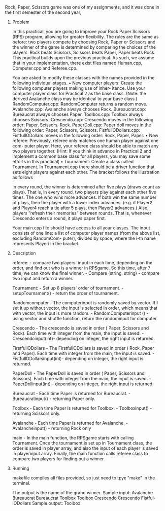 

Rock, Paper, Scissors game was one of my assignments, and it was done in the first semester of the second year,

1. Problem

    In this practical, you are going to improve your Rock Paper Scissors (RPS) program, allowing for greater flexibility. The rules are the same as before: two players compete by choosing Rock, Paper or Scissors and the winner of the game is determined by comparing the choices of the players. Rock beats Scissors, Scissors beats Paper, Paper beats Rock.
    This practical builds upon the previous practical. As such, we assume that in your implementation, there exist files named Human.cpp, Computer.cpp and Referee.cpp.

    You are asked to modify these classes with the names provided in the following individual stages.
        • New computer players: Create the following computer players making use of inher- itance. Use your computer player class for Practical 2 as the base class. (Note: the derived Avalanche class may be identical to your base class.)
        RandomComputer.cpp: RandomComputer returns a random move. Avalanche.cpp: Avalanche always chooses Rock.
        Bureaucrat.cpp: Bureaucrat always chooses Paper.
        Toolbox.cpp: Toolbox always chooses Scissors.
        Crescendo.cpp: Crescendo moves in the following order: Paper, Scissors, Rock. PaperDoll.cpp: Paper doll moves in the following order: Paper, Scissors, Scissors.
        FistfullODollars.cpp: FistfullODollars moves in the following order: Rock, Paper, Paper.
        • New referee: Previously, referee only matches one human player against one com- puter player. Here, your referee class should be able to match any two players together. (Hint: If you think in advance in Practical 2 and implement a common base class for all players, you may save some efforts in this practical)
        • Tournament: Create a class called Tournament. In Tournament.cpp there should be a driver function that sets eight players against each other. The bracket follows the illustration as follows

    In every round, the winner is determined after five plays (draws count as plays). That is, in every round, two players play against each other five times. The one who wins more advances. If both win the same number of plays, then the player with a lower index advances. (e.g. if Player2 and Player4 reach a tie after 5 plays, then Player2 advances.) Also, players ”refresh their memories” between rounds. That is, whenever Crescendo enters a round, it plays paper first.

    Your main.cpp file should have access to all your classes. The input consists of one line: a list of computer player names (from the above list, excluding RandomCom- puter), divided by space, where the i-th name represents Playeri in the bracket. 

2. Description

    referee: 
        - compare two players' input in each time, depending on the order, and find out who is a winner in RPSgame. So this time, after 7 time, we can know the final winner.
        - Compare (string, string) - compare two input and return a winner.

    Tournament:
        - Set up 8 players' order of tournament.
        - setupTournament() - return the order of tournament.

    Randomcomputer
        - The computerinput is randomly saved by vector. If I set it up without vector, the input is selected in order, which means that with vector, the input is more random.
        - RandomComputerinput () - using vector and shuffle function, return the randominput for computer.

    Crescendo
        - The crescendo is saved in order ( Paper, Scissors and Rock). Each time with integer from the main, the input is saved.
        - Crescendoinput(int)- depending on integer, the right input is returned.

    FirstfullODollars
        - The FirstfullODollars is saved in order ( Rock, Paper and Paper). Each time with integer from the main, the input is saved.
        - FistfullODollarsinput(int)- depending on integer, the right input is returned.

    PaperDoll
        - The PaperDoll is saved in order ( Paper, Scissors and Scissors). Each time with integer from the main, the input is saved.
        - PaperDollinput(int) - depending on integer, the right input is returned.

    Bureaucrat
        - Each time Paper is returned for Bureaucrat.
        - Bureaucratinput() - returning Paper only.

    Toolbox
        - Each time Paper is returned for Toolbox. 
        - Toolboxinput() - returning Scissors only.

    Avalanche
        - Each time Paper is returned for Avalanche. 
        - Avalancheinput() - returning Rock only

    main
        - In the main function, the RPSgame starts with calling Tournament. Once the tournament is set up in Tournament class, the order is saved in player array, and also the input of each player is saved in playerinput array. Finally, the main function calls referee class to compare two players for finding out a winner.

3. Running

    makefile compiles all files provided, so just need to tpye "make" in the terminal. 

    The output is the name of the grand winner.
        Sample input:
        Avalanche Bureaucrat Bureaucrat Toolbox Toolbox Crescendo Crescendo Fistful- lODollars
        Sample output: Toolbox

